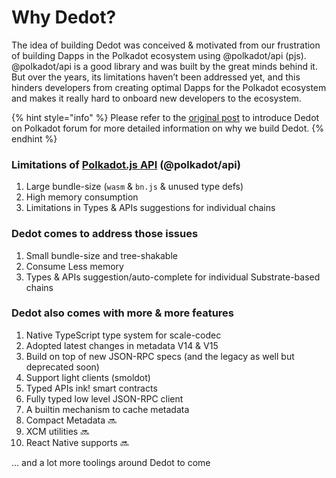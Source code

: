 # Why Dedot?

The idea of building Dedot was conceived & motivated from our frustration of building Dapps in the Polkadot ecosystem using @polkadot/api (pjs). @polkadot/api is a good library and was built by the great minds behind it. But over the years, its limitations haven’t been addressed yet, and this hinders developers from creating optimal Dapps for the Polkadot ecosystem and makes it really hard to onboard new developers to the ecosystem.

{% hint style="info" %}
Please refer to the [original post](https://forum.polkadot.network/t/introducing-dedot-a-delightful-javascript-client-for-polkadot-substrate-based-blockchains/8956) to introduce Dedot on Polkadot forum for more detailed information on why we build Dedot.
{% endhint %}

### Limitations of [Polkadot.js API](https://github.com/polkadot-js/api) (@polkadot/api)

1. Large bundle-size (`wasm` & `bn.js` & unused type defs)
2. High memory consumption
3. Limitations in Types & APIs suggestions for individual chains

### Dedot comes to address those issues

1. Small bundle-size and tree-shakable
2. Consume Less memory
3. Types & APIs suggestion/auto-complete for individual Substrate-based chains

### Dedot also comes with more & more features

1. Native TypeScript type system for scale-codec
2. Adopted latest changes in metadata V14 & V15
3. Build on top of new JSON-RPC specs (and the legacy as well but deprecated soon)
4. Support light clients (smoldot)
5. Typed APIs ink! smart contracts
6. Fully typed low level JSON-RPC client
7. A builtin mechanism to cache metadata
8. Compact Metadata 🔜
9. XCM utilities 🔜
10. React Native supports 🔜

... and a lot more toolings around Dedot to come

